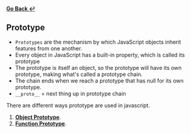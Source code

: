 #### [Go Back ↩](../README.md) 
## Prototype

- `Prototypes` are the mechanism by which JavaScript objects inherit features from one another.
- Every object in JavaScript has a built-in property, which is called its prototype
- The prototype is itself an object, so the prototype will have its own prototype, making what's called a prototype chain.
- The chain ends when we reach a prototype that has null for its own prototype.
- `__proto__` = next thing up in prototype chain

There are different ways prototype are used in javascript. 

1. [**Object Prototype**](./object-prototype/README.md).
2. [**Function Prototype**](./function-prototype/README.md).


